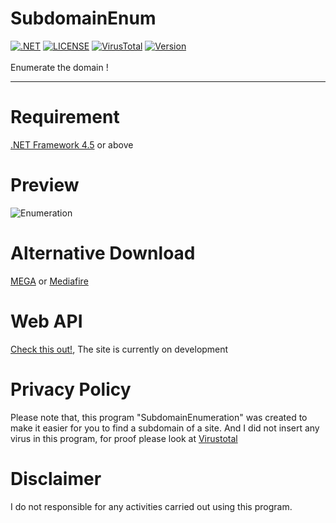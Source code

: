 # SubdomainEnum
[![.NET](https://img.shields.io/badge/.NET-%3E=%204.5-blue.svg)](https://www.microsoft.com/en-us/download/details.aspx?id=30653) [![LICENSE](https://img.shields.io/github/license/GoogleX133/SubdomainEnum.svg)](https://github.com/GoogleX133/SubdomainEnum/blob/master/LICENSE) [![VirusTotal](https://img.shields.io/badge/virustotal-4%2F69-green.svg)](https://www.virustotal.com/gui/file/673eff3027f8ced9066d6dba4380163cadf668af23ed9ef430e529bf5f7f0cc6/detection) [![Version](https://img.shields.io/badge/release-2.4-1bbc30.svg)](https://github.com/GoogleX133/SubdomainEnum/releases/tag/2.4)<br><br>
Enumerate the domain !

----

# Requirement
[.NET Framework 4.5](https://www.microsoft.com/en-us/download/details.aspx?id=30653) or above

# Preview
![Enumeration](https://image.prntscr.com/image/LxkDKa_aT8_wugmYoxn9nw.png)

# Alternative Download
[MEGA](https://mega.nz/#F!eUFgTaLQ!_sUf3tEfdovZbi7DoVFVkA) or [Mediafire](http://www.mediafire.com/folder/0aka2u2t25e9g/SubdomainEnum)

# Web API
[Check this out!](https://subenum.herokuapp.com/), The site is currently on development

# Privacy Policy
Please note that, this program "SubdomainEnumeration" was created to make it easier for you to find a subdomain of a site. And I did not insert any virus in this program, for proof please look at [Virustotal](https://www.virustotal.com/gui/file/673eff3027f8ced9066d6dba4380163cadf668af23ed9ef430e529bf5f7f0cc6/detection)

# Disclaimer
I do not responsible for any activities carried out using this program.
